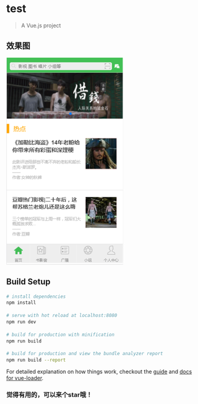# test

> A Vue.js project

## 效果图

![image text](https://github.com/Dashuiguai/douban/raw/master/imgfold/douban1.png)

## Build Setup

``` bash
# install dependencies
npm install

# serve with hot reload at localhost:8080
npm run dev

# build for production with minification
npm run build

# build for production and view the bundle analyzer report
npm run build --report
```

For detailed explanation on how things work, checkout the [guide](http://vuejs-templates.github.io/webpack/) and [docs for vue-loader](http://vuejs.github.io/vue-loader).

### 觉得有用的，可以来个star哦！
